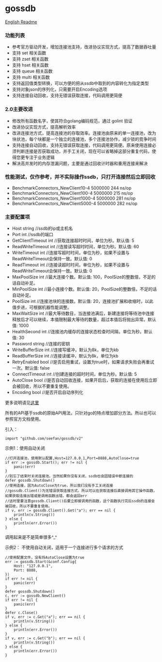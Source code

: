 # gossdb

[English Readme](https://gowalker.org/github.com/seefan/gossdb)
### 功能列表

* 参考官方驱动开发，增加连接池支持，改进协议实现方式，提高了数据吞吐量
* 支持 set 相关函数
* 支持 zset 相关函数
* 支持 hset 相关函数
* 支持 queue 相关函数
* 支持 multi 相关函数
* 支持返回值类型转换，可以方便的把从ssdb中取到的内容转化为指定类型
* 支持对象json的序列化，只需要开启Encoding选项
* 支持连接自动回收，支持无错误获取连接，代码调用更简便

### 2.0主要改进
* 修改所有函数名字，使其符合golang编码规范，通过 golint 验证
* 改进协议实现方式，提高解析效率
* 改进连接池方式，提高连接池的存取效率。连接池由原来的单一连接池，改为块状池，每个块都是一个独立的连接池，多个连接池协作，减少锁的竞争时间
* 支持连接自动回收，支持无错误获取连接，代码调用更简便。原来使用连接必须判断连接是否获取成功，并手工关闭，现在可以省略掉这部分重复代码，使得您更专注于业务逻辑
* 解决高并发时的内存泄漏问题，主要是通过回收计时器和重用连接来解决

### 性能测试，仅作参考，并不实际操作ssdb，只打开连接然后立即回收
* BenchmarkConnectors_NewClient10-4   	     5000000	       244 ns/op
* BenchmarkConnectors_NewClient100-4     	 5000000	       215 ns/op
* BenchmarkConnectors_NewClient1000-4   	 5000000	       281 ns/op
* BenchmarkConnectors_NewClient5000-4   	 5000000	       282 ns/op

### 主要配置项

* Host string //ssdb的ip或主机名
* Port int //ssdb的端口
* GetClientTimeout int //获取连接超时时间，单位为秒。默认值: 5
* ReadWriteTimeout int //连接读写超时时间，单位为秒。默认值: 60
* WriteTimeout int //连接写超时时间，单位为秒，如果不设置与ReadWriteTimeout会保持一致。默认值: 0
* ReadTimeout int //连接读超时时间，单位为秒，如果不设置与ReadWriteTimeout会保持一致。默认值: 0
* MaxPoolSize int //最大连接个数。默认值: 100，PoolSize的整数倍，不足的话自动补足。
* MinPoolSize int //最小连接个数。默认值: 20，PoolSize的整数倍，不足的话自动补足。
* PoolSize int //连接池块的连接数。默认值: 20，连接池扩展和收缩时，以此值步进，可根据机器性能调整。
* MaxWaitSize int //最大等待数目，当连接池满后，新建连接将等待池中连接释放后才可以继续，本值限制最大等待的数量，超过本值后将抛出异常。默认值: 1000
* HealthSecond int //连接池内缓存的连接状态检查时间隔，单位为秒。默认值: 30
* Password string //连接的密钥
* WriteBufferSize int //连接写缓冲，默认为8k，单位为kb
* ReadBufferSize int //连接读缓冲，默认为8k，单位为kb
* RetryEnabled bool //是否启用重试，设置为true时，如果请求失败会再重试一次。默认值: false
* ConnectTimeout int //创建连接的超时时间，单位为秒。默认值: 5
* AutoClose bool //是否自动回收连接，如果开启后，获取的连接在使用后立即会被回收，所以不要重复使用。
* Encoding bool //是否开启自动序列化

更多说明请见[这里](https://gowalker.org/github.com/seefan/gossdb)

所有的API基于ssdb的原始API用法，只针对go的特点增加部分方法。所以也可以参照官方文档使用。

引入：

    import "github.com/seefan/gossdb/v2"

示例1：使用自动关闭

    //打开连接池，使用默认配置,Host=127.0.0.1,Port=8888,AutoClose=true
	if err := gossdb.Start(); err != nil {
		panic(err)
	}
	//别忘了结束时关闭连接池，当然如果你没有关闭，ssdb也会因错误中断连接的
	defer gossdb.Shutdown()
	//使用连接，因为AutoClose为true，所以我们没有手工关闭连接
	//gossdb.Client()为无错误获取连接方式，所以可以在获取连接后直接调用其它操作函数，如果获取连接出错或是调用函数出错，都会返回err
	//这时里要注意gossdb.Client()后要立即接调用的函数，这个函数执行完后ssdb的连接会被回收，所以不要重复使用。
	if v, err := gossdb.Client().Get("a"); err == nil {
		println(v.String())
	} else {
		println(err.Error())
	}

调用起来是不是简单很多^_^

示例2： 不使用自动关闭，适用于一个连接进行多个请求的方式

    //使用配置文件，没有将AutoClose设置为true
    err := gossdb.Start(&conf.Config{
		Host: "127.0.0.1",
		Port: 8888,
	})
	if err != nil {
		panic(err)
	}
	defer gossdb.Shutdown()
	c, err := gossdb.NewClient()
	if err != nil {
		panic(err)
	}
	defer c.Close()
	if v, err := c.Get("a"); err == nil {
		println(v.String())
	} else {
		println(err.Error())
	}
    if v, err := c.Get("b"); err == nil {
		println(v.String())
	} else {
		println(err.Error())
	}
